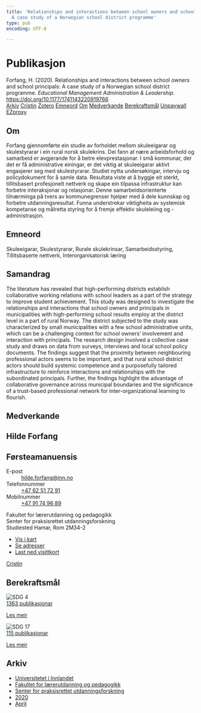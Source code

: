 ```yaml
---
title: 'Relationships and interactions between school owners and school principals:
  A case study of a Norwegian school district programme'
type: pub
encoding: UTF-8

---
```

<h1>Publikasjon</h1>
<article id="csl-bib-container-S7J33Q5L" class="csl-bib-container">
  <div class="csl-bib-body"> <div class="csl-entry">Forfang, H. (2020). Relationships and interactions between school owners and school principals: A case study of a Norwegian school district programme. <i>Educational Management Administration &#38; Leadership</i>. <a href="https://doi.org/10.1177/1741143220919766">https://doi.org/10.1177/1741143220919766</a></div> </div>
  <div class="csl-bib-buttons">
    <a href="#taxonomy-article-S7J33Q5L" alt="archive" class="csl-bib-button">Arkiv</a>
    <a href="https://app.cristin.no/results/show.jsf?id=1808706" alt="Cristin" class="csl-bib-button">Cristin</a>
    <a href="http://zotero.org/groups/5881554/items/S7J33Q5L" alt="Zotero" class="csl-bib-button">Zotero</a>
    <a href="#keywords-article-S7J33Q5L" alt="keywords" class="csl-bib-button">Emneord</a>
    <a href="#about-article-S7J33Q5L" alt="about_pub" class="csl-bib-button">Om</a>
    <a href="#contributors-article-S7J33Q5L" alt="contributors" class="csl-bib-button">Medverkande</a>
    <a href="#sdg-article-S7J33Q5L" alt="sdg" class="csl-bib-button">Berekraftsmål</a>
    <a href="https://doi.org/10.1177/1741143220919766" alt="Unpaywall" class="csl-bib-button">Unpaywall</a>
    <a href="https://doi.org/10.1177/1741143220919766" alt="EZproxy" class="csl-bib-button">EZproxy</a>
  </div>
  <div id="csl-bib-meta-container-S7J33Q5L"></div>
</article>
<div id="csl-bib-meta-S7J33Q5L" class="csl-bib-meta">
  <article id="about-article-S7J33Q5L" class="about_pub-article">
    <h1>Om</h1>
    Forfang gjennomførte ein studie av forholdet mellom skuleeigarar og skulestyrarar i ein rural norsk skulekrins. Dei fann at nære arbeidsforhold og samarbeid er avgjerande for å betre elevprestasjonar. I små kommunar, der det er få administrative einingar, er det viktig at skuleeigarar aktivt engasjerer seg med skulestyrarar. Studiet nytta undersøkingar, intervju og policydokument for å samle data. Resultata viste at å byggje eit sterkt, tillitsbasert profesjonelt nettverk og skape ein tilpassa infrastruktur kan forbetre interaksjonar og relasjonar. Denne samarbeidsorienterte tilnærminga på tvers av kommunegrenser hjelper med å dele kunnskap og forbetre utdanningsresultat. Funna understrekar viktigheita av systemisk kompetanse og målretta styring for å fremje effektiv skuleleiing og -administrasjon.
  </article>
  <article id="keywords-article-S7J33Q5L" class="keywords-article">
    <h1>Emneord</h1>
    Skuleeigarar, Skulestyrarar, Rurale skulekrinsar, Samarbeidsstyring, Tillitsbaserte nettverk, Interorganisatorisk læring
  </article>
  <article id="abstract-article-S7J33Q5L" class="abstract-article">
    <h1>Samandrag</h1>
    The literature has revealed that high-performing districts establish collaborative working relations with school leaders as a part of the strategy to improve student achievement. This study was designed to investigate the relationships and interactions that school owners and principals in municipalities with high-performing school results employ at the district level in a part of rural Norway. The district subjected to the study was characterized by small municipalities with a few school administrative units, which can be a challenging context for school owners’ involvement and interaction with principals. The research design involved a collective case study and draws on data from surveys, interviews and local school policy documents. The findings suggest that the proximity between neighbouring professional actors seems to be important, and that rural school district actors should build systemic competence and a purposefully tailored infrastructure to reinforce interactions and relationships with the subordinated principals. Further, the findings highlight the advantage of collaborative governance across municipal boundaries and the significance of a trust-based professional network for inter-organizational learning to flourish.
  </article>
  <article id="contributors-article-S7J33Q5L" class="contributors-article">
    <h1>Medverkande</h1>
    <div class="personas"> <div class="vrtx-hinn-person-card"> <div class="photo"> <i class="lar la-user-circle missing-person"></i> </div> <div class="info"> <hgroup><h1>Hilde Forfang</h1> <h2>Førsteamanuensis</h2> </hgroup><dl> <dt>E-post</dt> <dd> <a href="mailto:hilde.forfang@inn.no">hilde.forfang@inn.no</a> </dd> <dt>Telefonnummer</dt> <dd><a href="tel:+4762517291"> +47 62 51 72 91 </a></dd> <dt>Mobilnummer</dt> <dd><a href="tel:+4791749689"> +47 91 74 96 89 </a></dd> </dl> <p> Fakultet for lærerutdanning og pedagogikk<br> Senter for praksisrettet utdanningsforskning<br> Studiested Hamar, Rom 2M34-2 </p> <ul class="vrtx-hinn-links"> <li><a href="https://www.google.com/maps?q=60.79582,11.07304">Vis i kart</a></li> <li><a href="https://www.inn.no/finn-en-ansatt/hilde-forfang.html#vrtx-hinn-addresses">Se adresser</a></li> <li><a href="https://www.inn.no/finn-en-ansatt/hilde-forfang.html?vrtx=vcf">Last ned visittkort</a></li> </ul> </div> </div> <a href="https://app.cristin.no/persons/show.jsf?id=623969" alt="Cristin URL" class="personas-cristin">Cristin</a> </div>
  </article>
  <article id="sdg-article-S7J33Q5L" class="sdg-article">
    <h1>Berekraftsmål</h1>
    <div class="sdg-container"><div id="sdg4" class="sdg">
        <img src="{{< params subfolder >}}images/sdg/sdg04_nn.png" class="image" alt="SDG 4">
        <div class="sdg-overlay">
          <a href="{{< params subfolder >}}nn/archive/?sdg=4#archive" class="sdg-publication-count"><span>1363</span> publikasjonar</a>
          <p><a href="https://fn.no/om-fn/fns-baerekraftsmaal/god-utdanning?lang=nno-NO" class="sdg-read-more">Les meir</a></p>
        </div>
      </div> <div id="sdg17" class="sdg">
        <img src="{{< params subfolder >}}images/sdg/sdg17_nn.png" class="image" alt="SDG 17">
        <div class="sdg-overlay">
          <a href="{{< params subfolder >}}nn/archive/?sdg=17#archive" class="sdg-publication-count"><span>115</span> publikasjonar</a>
          <p><a href="https://fn.no/om-fn/fns-baerekraftsmaal/samarbeid-for-aa-naa-maalene?lang=nno-NO" class="sdg-read-more">Les meir</a></p>
        </div>
      </div></div>
  </article>
  <article id="taxonomy-article-S7J33Q5L" class="taxonomy-article">
    <h1>Arkiv</h1>
    <ul>
      <li><a href="{{< params subfolder >}}nn/archive/?key=3DCRN523">Universitetet i Innlandet</a></li>
      <li><a href="{{< params subfolder >}}nn/archive/?key=WYNZA47F">Fakultet for lærerutdanning og pedagogikk</a></li>
      <li><a href="{{< params subfolder >}}nn/archive/?key=G3SEU2Z2">Senter for praksisrettet utdanningsforskning</a></li>
      <li><a href="{{< params subfolder >}}nn/archive/?key=44NWEDHM">2020</a></li>
      <li><a href="{{< params subfolder >}}nn/archive/?key=PDACHBYN">April</a></li>
    </ul>
  </article>
</div>
